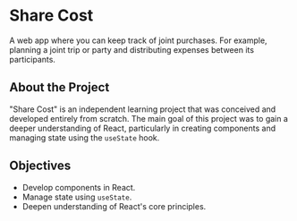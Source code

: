 # Share Cost

A web app where you can keep track of joint purchases.
For example, planning a joint trip or party and distributing expenses between its participants.

## About the Project

"Share Cost" is an independent learning project that was conceived and developed entirely from scratch. The main goal of this project was to gain a deeper understanding of React, particularly in creating components and managing state using the `useState` hook.

## Objectives

- Develop components in React.
- Manage state using `useState`.
- Deepen understanding of React's core principles.
